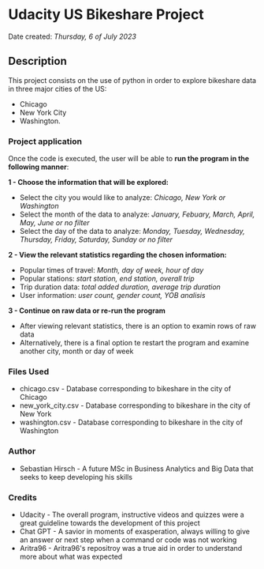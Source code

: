 # Udacity US Bikeshare Project
Date created: _Thursday, 6 of July 2023_

## Description
This project consists on the use of python in order to explore bikeshare data in three major cities of the US:
* Chicago
* New York City
* Washington.

### Project application
Once the code is executed, the user will be able to **run the program in the following manner**:

**1 - Choose the information that will be explored:**
* Select the city you would like to analyze: _Chicago, New York or Washington_
* Select the month of the data to analyze: _January, Febuary, March, April, May, June or no filter_
* Select the day of the data to analyze: _Monday, Tuesday, Wednesday, Thursday, Friday, Saturday, Sunday or no filter_

**2 - View the relevant statistics regarding the chosen information:**
* Popular times of travel: _Month, day of week, hour of day_
* Popular stations: _start station, end station, overall trip_
* Trip duration data: _total added duration, average trip duration_
* User information: _user count, gender count, YOB analisis_

**3 - Continue on raw data or re-run the program** 
* After viewing relevant statistics, there is an option to examin rows of raw data
* Alternatively, there is a final option te restart the program and examine another city, month or day of week

### Files Used
* chicago.csv - Database corresponding to bikeshare in the city of Chicago
* new_york_city.csv - Database corresponding to bikeshare in the city of New York
* washington.csv - Database corresponding to bikeshare in the city of Washington

### Author
* Sebastian Hirsch - A future MSc in Business Analytics and Big Data that seeks to keep developing his skills

### Credits
* Udacity - The overall program, instructive videos and quizzes were a great guideline towards the development of this project
* Chat GPT - A savior in moments of exasperation, always willing to give an answer or next step when a command or code was not working
* Aritra96 - Aritra96's repositroy was a true aid in order to understand more about what was expected  

